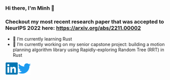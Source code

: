 ### Hi there, I'm Minh 👋
### Checkout my most recent research paper that was accepted to NeurIPS 2022 here: https://arxiv.org/abs/2211.00002

- 🌱 I’m currently learning Rust
- 🔭 I’m currently working on my senior capstone project: building a motion planning algorithm library using Rapidly-exploring Random Tree (RRT) in Rust
 
[<img align="left" alt="LinkedIn" width="40px" src="https://raw.githubusercontent.com/devicons/devicon/master/icons/linkedin/linkedin-original.svg">][linkedin]
[<img align="left" alt="Twitter" width="40px" src="https://raw.githubusercontent.com/devicons/devicon/master/icons/twitter/twitter-original.svg">][twitter]

[tracing-forest]: https://github.com/QnnOkabayashi/tracing-forest
[linkedin]: https://www.linkedin.com/in/quinn-okabayashi-453535179/
[twitter]: https://twitter.com/QnnOkabayashi
<!--
**minhnguyen-9/minhnguyen-9** is a ✨ _special_ ✨ repository because its `README.md` (this file) appears on your GitHub profile.

Here are some ideas to get you started:

- 🔭 I’m currently working on ...
- 🌱 I’m currently learning ...
- 👯 I’m looking to collaborate on ...
- 🤔 I’m looking for help with ...
- 💬 Ask me about ...
- 📫 How to reach me: ...
- 😄 Pronouns: ...
- ⚡ Fun fact: ...
-->
